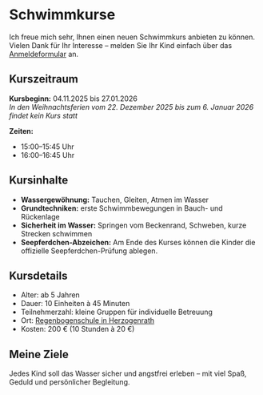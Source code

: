 # Schwimmkurse

Ich freue mich sehr, Ihnen einen neuen Schwimmkurs anbieten zu können. Vielen Dank für Ihr Interesse – melden Sie Ihr Kind einfach über das [Anmeldeformular](/anmeldung) an.

## Kurszeitraum

<p class="lead"><strong>Kursbeginn:</strong> 04.11.2025 bis 27.01.2026<br>
<em class="text-info">In den Weihnachtsferien vom 22. Dezember 2025 bis zum 6. Januar 2026 findet kein Kurs statt</em></p>

<strong class="lead">Zeiten:</strong>

* 15:00–15:45 Uhr
* 16:00–16:45 Uhr

## Kursinhalte

* **Wassergewöhnung:** Tauchen, Gleiten, Atmen im Wasser
* **Grundtechniken:** erste Schwimmbewegungen in Bauch- und Rückenlage
* **Sicherheit im Wasser:** Springen vom Beckenrand, Schweben, kurze Strecken schwimmen
* **Seepferdchen-Abzeichen:** Am Ende des Kurses können die Kinder die offizielle Seepferdchen-Prüfung ablegen.

## Kursdetails

* Alter: ab 5 Jahren
* Dauer: 10 Einheiten à 45 Minuten
* Teilnehmerzahl: kleine Gruppen für individuelle Betreuung
* Ort: [Regenbogenschule in Herzogenrath](https://maps.app.goo.gl/dDAyGnimfYUQYJHU9)
* Kosten: 200 € (10 Stunden à 20 €)

## Meine Ziele

Jedes Kind soll das Wasser sicher und angstfrei erleben – mit viel Spaß, Geduld und persönlicher Begleitung.
